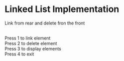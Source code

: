 # Linked List Implementation

Link from rear and delete fron the front 
<br><br>

Press 1 to link element
<br>
Press 2 to delete element
<br>
Press 3 to display elements
<br>
Press 4 to exit